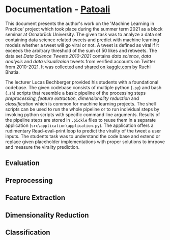 # Documentation - [Patoali](https://trello.com/b/3pj6SkWa)

This document presents the author's work on the 'Machine Learning in Practice' project which took place during the summer term 2021 as a block seminar at Osnabrück University. The given task was to analyze a data set containing data science related tweets and predict with machine learning models whether a tweet will go viral or not. A tweet is defined as viral if it exceeds the arbitrary threshold of the sum of 50 likes and retweets. The data set _Data Science Tweets 2010-2021_ contains _data science_, _data analysis_ and _data visualizaion_ tweets from verified accounts on Twitter from 2010-2021. It was collected and [shared on kaggle.com](https://www.kaggle.com/ruchi798/data-science-tweets) by Ruchi Bhatia.

The lecturer Lucas Bechberger provided his students with a foundational codebase. The given codebase consists of multiple python (`.py`) and bash (`.sh`) scripts that resemble a basic pipeline of the processing steps _preprocessing_, _feature extraction_, _dimensionality reduction_ and _classification_ which is common for machine learning projects. The shell scripts can be used to run the whole pipeline or to run individual steps by invoking python scripts with specific command line arguments. Results of the pipeline steps are stored in `.pickle` files to reuse them in a separate application (`src\application\application.py`). The application offers a rudimentary Read–eval–print loop to predict the virality of the tweet a user inputs. The students task was to understand the code base and extend or replace given placeholder implementations with proper solutions to imrpove and measure the virality prediction.

## Evaluation

## Preprocessing

## Feature Extraction

## Dimensionality Reduction

## Classification
